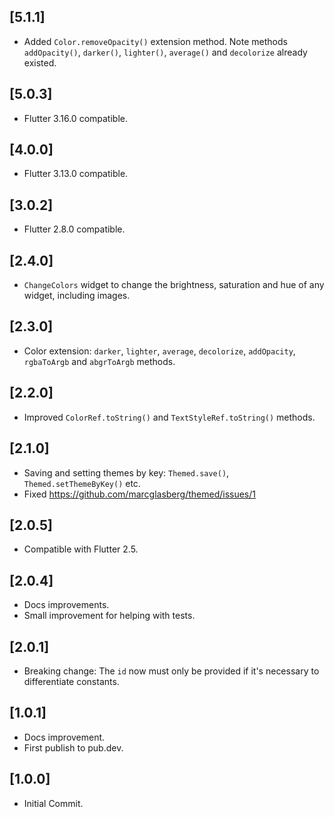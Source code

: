 ## [5.1.1]

* Added `Color.removeOpacity()` extension method.
  Note methods `addOpacity()`, `darker()`, `lighter()`, `average()` and `decolorize`
  already existed.

## [5.0.3]

* Flutter 3.16.0 compatible.

## [4.0.0]

* Flutter 3.13.0 compatible.

## [3.0.2]

* Flutter 2.8.0 compatible.

## [2.4.0]

* `ChangeColors` widget to change the brightness, saturation and hue of any widget,
  including
  images.

## [2.3.0]

* Color extension: `darker`, `lighter`, `average`, `decolorize`, `addOpacity`,
  `rgbaToArgb`
  and `abgrToArgb` methods.

## [2.2.0]

* Improved `ColorRef.toString()` and `TextStyleRef.toString()` methods.

## [2.1.0]

* Saving and setting themes by key: `Themed.save()`, `Themed.setThemeByKey()` etc.
* Fixed https://github.com/marcglasberg/themed/issues/1

## [2.0.5]

* Compatible with Flutter 2.5.

## [2.0.4]

* Docs improvements.
* Small improvement for helping with tests.

## [2.0.1]

* Breaking change: The `id` now must only be provided if it's necessary to differentiate
  constants.

## [1.0.1]

* Docs improvement.
* First publish to pub.dev.

## [1.0.0]

* Initial Commit.
